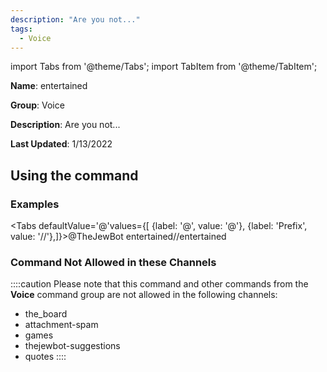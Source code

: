 ```yaml
---
description: "Are you not..."
tags:
  - Voice
---
```

import Tabs from '@theme/Tabs';
import TabItem from '@theme/TabItem';

**Name**: entertained

**Group**: Voice

**Description**: Are you not...

**Last Updated**: 1/13/2022

## Using the command

### Examples
<Tabs defaultValue='@'values={[ {label: '@', value: '@'}, {label: 'Prefix', value: '//'},]}><TabItem value='@'>@TheJewBot entertained</TabItem><TabItem value='//'>//entertained</TabItem></Tabs>

### Command Not Allowed in these Channels
::::caution Please note that this command and other commands from the **Voice** command group are not allowed in the following channels:
- the_board
- attachment-spam
- games
- thejewbot-suggestions
- quotes
::::